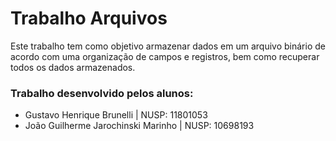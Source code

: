 # Trabalho Arquivos
Este trabalho tem como objetivo armazenar dados em um arquivo binário de acordo com uma organização de campos e registros, bem como recuperar todos os dados armazenados.

### Trabalho desenvolvido pelos alunos:
- Gustavo Henrique Brunelli | NUSP: 11801053
- João Guilherme Jarochinski Marinho | NUSP: 10698193
